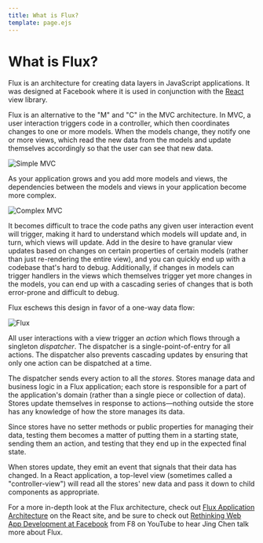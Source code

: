 ```yaml
---
title: What is Flux?
template: page.ejs
---
```


What is Flux?
=============

Flux is an architecture for creating data layers in JavaScript applications. It was designed at Facebook where it is used in conjunction with the [React](http://facebook.github.io/react/) view library.

Flux is an alternative to the "M" and "C" in the MVC architecture. In MVC, a user interaction triggers code in a controller, which then coordinates changes to one or more models. When the models change, they notify one or more views, which read the new data from the models and update themselves accordingly so that the user can see that new data.

![Simple MVC](/images/mvc-simple.png)

As your application grows and you add more models and views, the dependencies between the models and views in your application become more complex.

![Complex MVC](/images/mvc-complex.png)

It becomes difficult to trace the code paths any given user interaction event will trigger, making it hard to understand which models will update and, in turn, which views will update. Add in the desire to have granular view updates based on changes on certain properties of certain models (rather than just re-rendering the entire view), and you can quickly end up with a codebase that's hard to debug. Additionally, if changes in models can trigger handlers in the views which themselves trigger yet more changes in the models, you can end up with a cascading series of changes that is both error-prone and difficult to debug.

Flux eschews this design in favor of a one-way data flow:</p>

![Flux](/images/flux-diagram.png)

All user interactions with a view trigger an *action* which flows through a singleton *dispatcher*. The dispatcher is a single-point-of-entry for all actions. The dispatcher also prevents cascading updates by ensuring that only one action can be dispatched at a time.

The dispatcher sends every action to all the *stores*. Stores manage data and business logic in a Flux application; each store is responsible for a part of the application's domain (rather than a single piece or collection of data). Stores update themselves in response to actions—nothing outside the store has any knowledge of how the store manages its data.

Since stores have no setter methods or public properties for managing their data, testing them becomes a matter of putting them in a starting state, sending them an action, and testing that they end up in the expected final state.

When stores update, they emit an event that signals that their data has changed. In a React application, a top-level view (sometimes called a "controller-view") will read all the stores' new data and pass it down to child components as appropriate.

For a more in-depth look at the Flux architecture, check out [Flux Application Architecture](http://facebook.github.io/react/docs/flux-overview.html) on the React site, and be sure to check out [Rethinking Web App Development at Facebook](https://www.youtube.com/watch?v=nYkdrAPrdcw) from F8 on YouTube to hear Jing Chen talk more about Flux.
